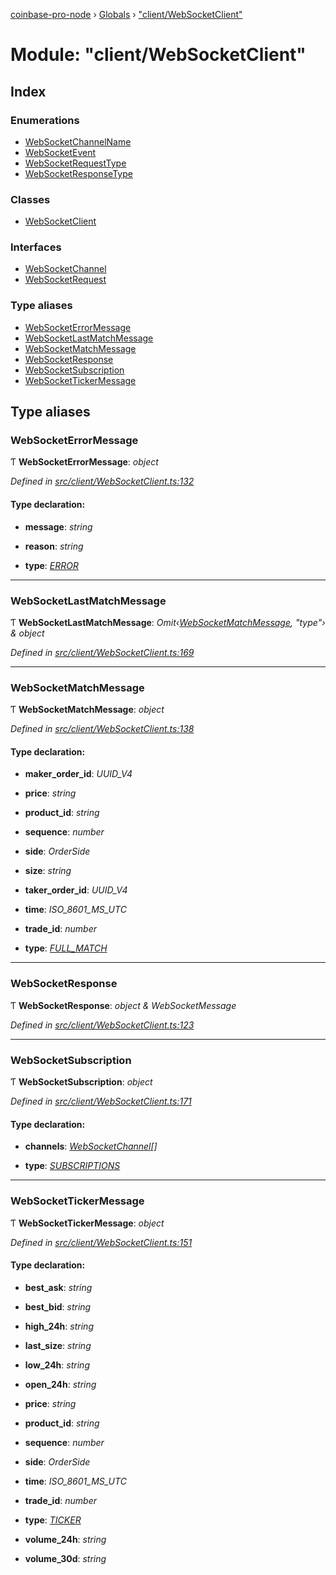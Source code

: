 [coinbase-pro-node](../README.md) › [Globals](../globals.md) › ["client/WebSocketClient"](_client_websocketclient_.md)

# Module: "client/WebSocketClient"

## Index

### Enumerations

- [WebSocketChannelName](../enums/_client_websocketclient_.websocketchannelname.md)
- [WebSocketEvent](../enums/_client_websocketclient_.websocketevent.md)
- [WebSocketRequestType](../enums/_client_websocketclient_.websocketrequesttype.md)
- [WebSocketResponseType](../enums/_client_websocketclient_.websocketresponsetype.md)

### Classes

- [WebSocketClient](../classes/_client_websocketclient_.websocketclient.md)

### Interfaces

- [WebSocketChannel](../interfaces/_client_websocketclient_.websocketchannel.md)
- [WebSocketRequest](../interfaces/_client_websocketclient_.websocketrequest.md)

### Type aliases

- [WebSocketErrorMessage](_client_websocketclient_.md#websocketerrormessage)
- [WebSocketLastMatchMessage](_client_websocketclient_.md#websocketlastmatchmessage)
- [WebSocketMatchMessage](_client_websocketclient_.md#websocketmatchmessage)
- [WebSocketResponse](_client_websocketclient_.md#websocketresponse)
- [WebSocketSubscription](_client_websocketclient_.md#websocketsubscription)
- [WebSocketTickerMessage](_client_websocketclient_.md#websockettickermessage)

## Type aliases

### WebSocketErrorMessage

Ƭ **WebSocketErrorMessage**: _object_

_Defined in [src/client/WebSocketClient.ts:132](https://github.com/bennyn/coinbase-pro-node/blob/6dc414a/src/client/WebSocketClient.ts#L132)_

#### Type declaration:

- **message**: _string_

- **reason**: _string_

- **type**: _[ERROR](../enums/_client_websocketclient_.websocketresponsetype.md#error)_

---

### WebSocketLastMatchMessage

Ƭ **WebSocketLastMatchMessage**: _Omit‹[WebSocketMatchMessage](_client_websocketclient_.md#websocketmatchmessage), "type"› & object_

_Defined in [src/client/WebSocketClient.ts:169](https://github.com/bennyn/coinbase-pro-node/blob/6dc414a/src/client/WebSocketClient.ts#L169)_

---

### WebSocketMatchMessage

Ƭ **WebSocketMatchMessage**: _object_

_Defined in [src/client/WebSocketClient.ts:138](https://github.com/bennyn/coinbase-pro-node/blob/6dc414a/src/client/WebSocketClient.ts#L138)_

#### Type declaration:

- **maker_order_id**: _UUID_V4_

- **price**: _string_

- **product_id**: _string_

- **sequence**: _number_

- **side**: _OrderSide_

- **size**: _string_

- **taker_order_id**: _UUID_V4_

- **time**: _ISO_8601_MS_UTC_

- **trade_id**: _number_

- **type**: _[FULL_MATCH](../enums/_client_websocketclient_.websocketresponsetype.md#full_match)_

---

### WebSocketResponse

Ƭ **WebSocketResponse**: _object & WebSocketMessage_

_Defined in [src/client/WebSocketClient.ts:123](https://github.com/bennyn/coinbase-pro-node/blob/6dc414a/src/client/WebSocketClient.ts#L123)_

---

### WebSocketSubscription

Ƭ **WebSocketSubscription**: _object_

_Defined in [src/client/WebSocketClient.ts:171](https://github.com/bennyn/coinbase-pro-node/blob/6dc414a/src/client/WebSocketClient.ts#L171)_

#### Type declaration:

- **channels**: _[WebSocketChannel](../interfaces/_client_websocketclient_.websocketchannel.md)[]_

- **type**: _[SUBSCRIPTIONS](../enums/_client_websocketclient_.websocketresponsetype.md#subscriptions)_

---

### WebSocketTickerMessage

Ƭ **WebSocketTickerMessage**: _object_

_Defined in [src/client/WebSocketClient.ts:151](https://github.com/bennyn/coinbase-pro-node/blob/6dc414a/src/client/WebSocketClient.ts#L151)_

#### Type declaration:

- **best_ask**: _string_

- **best_bid**: _string_

- **high_24h**: _string_

- **last_size**: _string_

- **low_24h**: _string_

- **open_24h**: _string_

- **price**: _string_

- **product_id**: _string_

- **sequence**: _number_

- **side**: _OrderSide_

- **time**: _ISO_8601_MS_UTC_

- **trade_id**: _number_

- **type**: _[TICKER](../enums/_client_websocketclient_.websocketresponsetype.md#ticker)_

- **volume_24h**: _string_

- **volume_30d**: _string_
